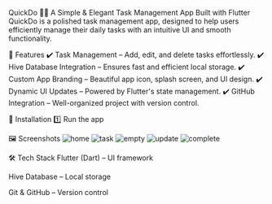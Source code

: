 QuickDo 📝🚀
A Simple & Elegant Task Management App Built with Flutter
QuickDo is a polished task management app, designed to help users efficiently manage their daily tasks with an intuitive UI and smooth functionality.

📌 Features
✔️ Task Management – Add, edit, and delete tasks effortlessly. ✔️ Hive Database Integration – Ensures fast and efficient local storage. ✔️ Custom App Branding – Beautiful app icon, splash screen, and UI design. ✔️ Dynamic UI Updates – Powered by Flutter's state management. ✔️ GitHub Integration – Well-organized project with version control.

🔧 Installation
1️⃣ Run the app

🖼️ Screenshots
![home](https://github.com/user-attachments/assets/3d0f53b3-23e2-4be4-9fd4-77e75c8b84ab)
![task](https://github.com/user-attachments/assets/a8118e47-2032-40af-9b59-b4db7f184972)
![empty](https://github.com/user-attachments/assets/7002eaef-86ad-41ee-b949-8144b1535b93)
![update](https://github.com/user-attachments/assets/125fa719-a9bf-41c3-a4d7-f1fa120201c5)
![complete](https://github.com/user-attachments/assets/390f99f0-6970-46f5-8393-d58e8b2d876d)


🛠️ Tech Stack
Flutter (Dart) – UI framework

Hive Database – Local storage

Git & GitHub – Version control
